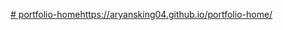 [# portfolio-home](https://aryansking04.github.io/portfolio-home/)https://aryansking04.github.io/portfolio-home/
